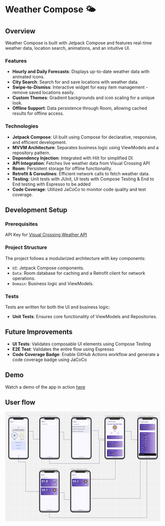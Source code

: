 
# Weather Compose 🌤️

## Overview
Weather Compose is built with Jetpack Compose and features real-time weather data, location search, animations, and an intuitive UI.

### Features
- **Hourly and Daily Forecasts**: Displays up-to-date weather data with animated icons.
- **City Search**: Search for and save locations with weather data.
- **Swipe-to-Dismiss**: Interactive widget for easy item management - remove saved locations easily.
- **Custom Themes**: Gradient backgrounds and icon scaling for a unique look.
- **Offline Support**: Data persistence through Room, allowing cached results for offline access.



### Technologies 
- **Jetpack Compose**: UI built using Compose for declarative, responsive, and efficient development.
- **MVVM Architecture**: Separates business logic using ViewModels and a repository pattern.
- **Dependency Injection**: Integrated with Hilt for simplified DI.
- **API Integration**: Fetches live weather data from Visual Crossing API
- **Room**: Persistent storage for offline functionality.
- **Retrofit & Coroutines**: Efficient network calls to fetch weather data.
- **Testing**: Unit tests with JUnit, UI tests with Compose Testing  &  End to End testing with Espresso to be added
- **Code Coverage**: Utilized JaCoCo to monitor code quality and test coverage.

## Development Setup

### Prerequisites
API Key for [Visual Crossing Weather API](https://www.visualcrossing.com)

### Project Structure
The project follows a modularized architecture with key components:

- `UI`: Jetpack Compose components.
- `Data`: Room database for caching and a Retrofit client for network operations.
- `Domain`: Business logic and ViewModels.

### Tests
Tests are written for both the UI and business logic:
- **Unit Tests**: Ensures core functionality of ViewModels and Repositories.
  

## Future Improvements
- **UI Tests**: Validates composable UI elements using Compose Testing
- **E2E Test**: Validates the entire flow using Espresso
- **Code Coverage Badge**: Enable GitHub Actions workflow and generate a code coverage badge using JaCoCo

## Demo
Watch a demo of the app in action [here](https://drive.google.com/file/d/1UmkVOtgMlJmjPS0wcieiDjwIWhL5G4C9/view?usp=sharing)

## User flow
![High Level User Flow](assets/Screen%20Flow.png)



